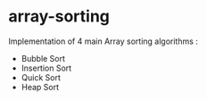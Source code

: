 # array-sorting
Implementation of 4 main Array sorting algorithms :
- Bubble Sort
- Insertion Sort
- Quick Sort
- Heap Sort
